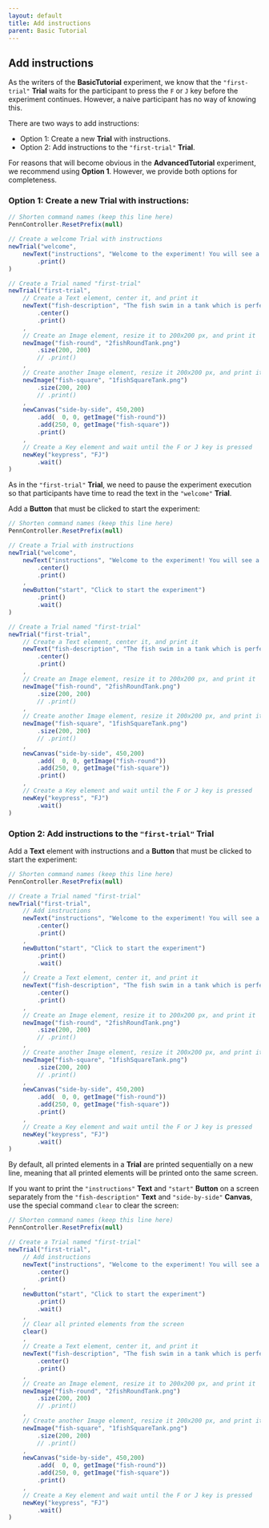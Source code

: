 ```yaml
---
layout: default
title: Add instructions
parent: Basic Tutorial
---
```


## Add instructions

As the writers of the **BasicTutorial** experiment, we know that the `"first-trial"` **Trial** waits for the participant to press the `F` or `J` key before the experiment continues. However, a naive participant has no way of knowing this. 

There are two ways to add instructions:

+ Option 1: Create a new **Trial** with instructions.
+ Option 2: Add instructions to the `"first-trial"` **Trial**.

For reasons that will become obvious in the **AdvancedTutorial** experiment, we recommend using **Option 1**. However, we provide both options for completeness.

### Option 1: Create a new **Trial** with instructions:

```javascript
// Shorten command names (keep this line here)
PennController.ResetPrefix(null)

// Create a welcome Trial with instructions
newTrial("welcome",
    newText("instructions", "Welcome to the experiment! You will see a sentence and two images. Press the F key if the image on the left matches the sentences. Presss the K key if the image on the right matches the sentence.")
        .print()
)

// Create a Trial named "first-trial"
newTrial("first-trial",
    // Create a Text element, center it, and print it
    newText("fish-description", "The fish swim in a tank which is perfectly round.")
        .center()
        .print()
    ,
    // Create an Image element, resize it to 200x200 px, and print it
    newImage("fish-round", "2fishRoundTank.png")    
        .size(200, 200)
        // .print()
    ,
   	// Create another Image element, resize it 200x200 px, and print it
    newImage("fish-square", "1fishSquareTank.png")
        .size(200, 200)
        // .print()
    ,
   	newCanvas("side-by-side", 450,200)
        .add(  0, 0, getImage("fish-round"))
        .add(250, 0, getImage("fish-square"))
        .print()
    ,
    // Create a Key element and wait until the F or J key is pressed
    newKey("keypress", "FJ")
        .wait()
)
```


As in the `"first-trial"` **Trial**, we need to pause the experiment execution so that participants have time to read the text in the `"welcome"` **Trial**.

Add a **Button** that must be clicked to start the experiment:

```javascript
// Shorten command names (keep this line here)
PennController.ResetPrefix(null)

// Create a Trial with instructions
newTrial("welcome",
    newText("instructions", "Welcome to the experiment! You will see a sentence and two images. Press the F key if the image on the left matches the sentences. Presss the K key if the image on the right matches the sentence.")
        .center()
        .print()
    ,
    newButton("start", "Click to start the experiment")
        .print()
        .wait()
)

// Create a Trial named "first-trial"
newTrial("first-trial",
    // Create a Text element, center it, and print it
    newText("fish-description", "The fish swim in a tank which is perfectly round.")
        .center()
        .print()
    ,
    // Create an Image element, resize it to 200x200 px, and print it
    newImage("fish-round", "2fishRoundTank.png")    
        .size(200, 200)
        // .print()
    ,
   	// Create another Image element, resize it 200x200 px, and print it
    newImage("fish-square", "1fishSquareTank.png")
        .size(200, 200)
        // .print()
    ,
   	newCanvas("side-by-side", 450,200)
        .add(  0, 0, getImage("fish-round"))
        .add(250, 0, getImage("fish-square"))
        .print()
    ,
    // Create a Key element and wait until the F or J key is pressed
    newKey("keypress", "FJ")
        .wait()
)
```

### Option 2: Add instructions to the `"first-trial"` **Trial**

Add a **Text** element with instructions and a **Button** that must be clicked to start the experiment:

```javascript
// Shorten command names (keep this line here)
PennController.ResetPrefix(null)

// Create a Trial named "first-trial"
newTrial("first-trial",
    // Add instructions     
    newText("instructions", "Welcome to the experiment! You will see a sentence and two images. Press the F key if the image on the left matches the sentences. Presss the K key if the image on the right matches the sentence.")
        .center()
        .print()
    , 
    newButton("start", "Click to start the experiment")
        .print()
        .wait()
    ,
    // Create a Text element, center it, and print it
    newText("fish-description", "The fish swim in a tank which is perfectly round.")
        .center()
        .print()
    ,
    // Create an Image element, resize it to 200x200 px, and print it
    newImage("fish-round", "2fishRoundTank.png")    
        .size(200, 200)
        // .print()
    ,
   	// Create another Image element, resize it 200x200 px, and print it
    newImage("fish-square", "1fishSquareTank.png")
        .size(200, 200)
        // .print()
    ,
   	newCanvas("side-by-side", 450,200)
        .add(  0, 0, getImage("fish-round"))
        .add(250, 0, getImage("fish-square"))
        .print()
    ,
    // Create a Key element and wait until the F or J key is pressed
    newKey("keypress", "FJ")
        .wait()
)
```

By default, all printed elements in a **Trial** are printed sequentially on a new line, meaning that all printed elements will be printed onto the same screen. 

If you want to print the `"instructions"` **Text** and `"start"` **Button** on a screen separately from the `"fish-description"` **Text** and `"side-by-side"` **Canvas**, use the special command `clear` to clear the screen:

```javascript
// Shorten command names (keep this line here)
PennController.ResetPrefix(null)

// Create a Trial named "first-trial"
newTrial("first-trial",
    // Add instructions     
    newText("instructions", "Welcome to the experiment! You will see a sentence and two images. Press the F key if the image on the left matches the sentences. Presss the K key if the image on the right matches the sentence.")
        .center()
        .print()
    , 
    newButton("start", "Click to start the experiment")
        .print()
        .wait()
    ,
    // Clear all printed elements from the screen
    clear()
    ,
    // Create a Text element, center it, and print it
    newText("fish-description", "The fish swim in a tank which is perfectly round.")
        .center()
        .print()
    ,
    // Create an Image element, resize it to 200x200 px, and print it
    newImage("fish-round", "2fishRoundTank.png")    
        .size(200, 200)
        // .print()
    ,
   	// Create another Image element, resize it 200x200 px, and print it
    newImage("fish-square", "1fishSquareTank.png")
        .size(200, 200)
        // .print()
    ,
   	newCanvas("side-by-side", 450,200)
        .add(  0, 0, getImage("fish-round"))
        .add(250, 0, getImage("fish-square"))
        .print()
    ,
    // Create a Key element and wait until the F or J key is pressed
    newKey("keypress", "FJ")
        .wait()
)
```
